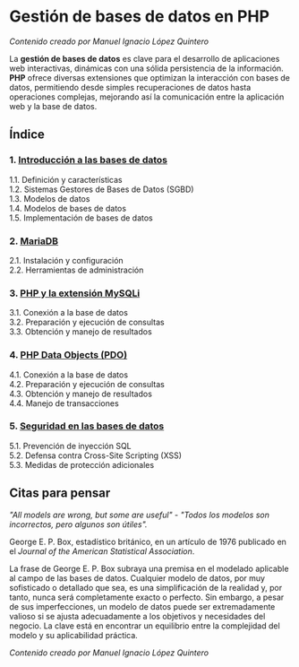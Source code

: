 # Gestión de bases de datos en PHP

_Contenido creado por Manuel Ignacio López Quintero_

La **gestión de bases de datos** es clave para el desarrollo de aplicaciones web interactivas, dinámicas con una sólida persistencia de la información. **PHP** ofrece diversas extensiones que optimizan la interacción con bases de datos, permitiendo desde simples recuperaciones de datos hasta operaciones complejas, mejorando así la comunicación entre la aplicación web y la base de datos.

## Índice

### 1. [Introducción a las bases de datos](1/README.md)

1.1. Definición y características<br />
1.2. Sistemas Gestores de Bases de Datos (SGBD)<br />
1.3. Modelos de datos<br />
1.4. Modelos de bases de datos<br />
1.5. Implementación de bases de datos

### 2. [MariaDB](2/README.md)

2.1. Instalación y configuración<br />
2.2. Herramientas de administración

### 3. [PHP y la extensión MySQLi](3/README.md)

3.1. Conexión a la base de datos<br />
3.2. Preparación y ejecución de consultas<br />
3.3. Obtención y manejo de resultados

### 4. [PHP Data Objects (PDO)](4/README.md)

4.1. Conexión a la base de datos<br />
4.2. Preparación y ejecución de consultas<br />
4.3. Obtención y manejo de resultados<br />
4.4. Manejo de transacciones

### 5. [Seguridad en las bases de datos](3/README.md)

5.1. Prevención de inyección SQL<br />
5.2. Defensa contra Cross-Site Scripting (XSS)<br />
5.3. Medidas de protección adicionales

## Citas para pensar

*"All models are wrong, but some are useful"* - *"Todos los modelos son incorrectos, pero algunos son útiles".*

George E. P. Box, estadístico británico, en un artículo de 1976 publicado en el *Journal of the American Statistical Association*.

La frase de George E. P. Box subraya una premisa en el modelado aplicable al campo de las bases de datos. Cualquier modelo de datos, por muy sofisticado o detallado que sea, es una simplificación de la realidad y, por tanto, nunca será completamente exacto o perfecto. Sin embargo, a pesar de sus imperfecciones, un modelo de datos puede ser extremadamente valioso si se ajusta adecuadamente a los objetivos y necesidades del negocio. La clave está en encontrar un equilibrio entre la complejidad del modelo y su aplicabilidad práctica.

_Contenido creado por Manuel Ignacio López Quintero_
